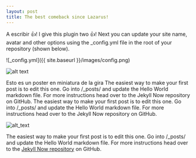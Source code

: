 ```yaml
---
layout: post
title: The best comeback since Lazarus!
---
```


A escribir 
:+1:!
I give this plugin two :+1:!
Next you can update your site name, avatar and other options using the _config.yml file in the root of your repository (shown below).

![_config.yml]({{ site.baseurl }}/images/config.png)

![alt text][logo]

[logo]: https://www.hostingmanual.net/wp-content/uploads/bluehost-review-3.jpg "ejemplo de title"

Esto es un poster en miniatura de la gira The easiest way to make your first post is to edit this one. Go into /_posts/ and update the Hello World markdown file. For more instructions head over to the Jekyll Now repository on GitHub. The easiest way to make your first post is to edit this one. Go into /_posts/ and update the Hello World markdown file. For more instructions head over to the Jekyll Now repository on GitHub.

![alt_text][logo2] 

[logo2]: https://images-na.ssl-images-amazon.com/images/I/31Qb1pDl0tL.jpg "King Creosote"

The easiest way to make your first post is to edit this one. Go into /_posts/ and update the Hello World markdown file. For more instructions head over to the [Jekyll Now repository](https://github.com/barryclark/jekyll-now) on GitHub.
